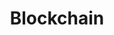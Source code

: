 ---
layout: posts_by_category
categories: Blockchain
title: Blockchain
permalink: /category/Blockchain
---